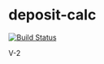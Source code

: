# deposit-calc

[![Build Status](https://travis-ci.org/fil-ondre/lab9.svg?branch=master)](https://travis-ci.org/fil-ondre/lab9)

V-2
